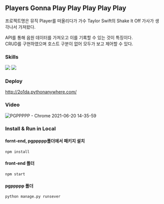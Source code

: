 ## Players Gonna Play Play Play Play Play
 프로젝트명은 뮤직 Player를 떠올리다가 가수 Taylor Swift의 Shake It Off 가사가 생각나서 가져왔다.
 
 API를 통해 음원 데이터를 가져오고 이를 기록할 수 있는 것이 특징이다.<br/>
 CRUD를 구현하였으며 호스트 구분이 없어 모두가 보고 제어할 수 있다.

### Skills
<div>
<img src="https://img.shields.io/badge/React-61DAFB?style=flat-square&logo=react&logoColor=white&textColor=white"/>
<img src="https://img.shields.io/badge/Django-092E20?style=flat-square&logo=django&logoColor=white&textColor=white"/>
</div>

### Deploy
http://2o1da.pythonanywhere.com/

### Video
![PGPPPPP - Chrome 2021-06-20 14-35-59](https://user-images.githubusercontent.com/77760931/122663393-10801200-d1d5-11eb-82ed-c98480d94fcb.gif)


### Install & Run in Local
#### fornt-end, pgppppp폴더에서 패키지 설치
```
npm install
```
#### front-end 폴더
```
npm start
```
#### pgppppp 폴더
```
python manage.py runsever
```
